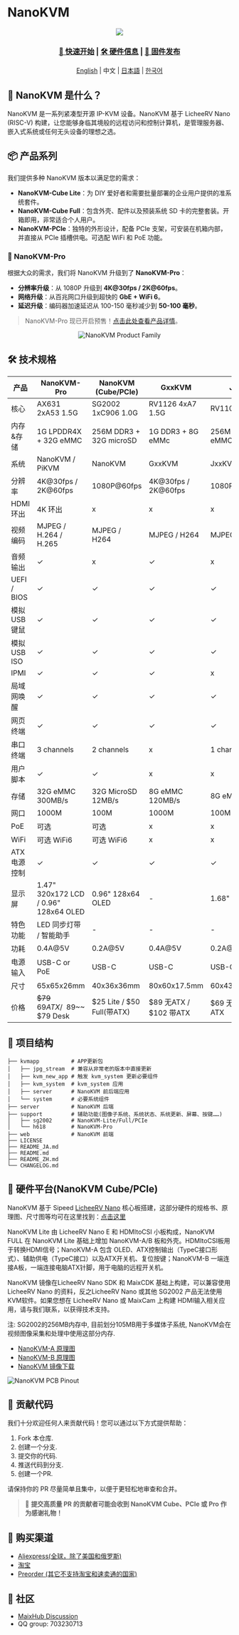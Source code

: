 NanoKVM
======

<div align="center">

![](https://wiki.sipeed.com/hardware/assets/NanoKVM/introduce/NanoKVM_3.png)

<h3>
    <a href="https://wiki.sipeed.com/hardware/en/kvm/NanoKVM/introduction.html">🚀 快速开始</a>
     |
    <a href="https://cn.dl.sipeed.com/shareURL/KVM/nanoKVM">🛠️ 硬件信息</a>
     |
    <a href="https://github.com/sipeed/NanoKVM/releases/latest">💾 固件发布</a>
</h3>

[English](./README.md) | 中文 | [日本語](./README_JA.md) | [한국어](./README_KO.md)

</div>

## 🌟 NanoKVM 是什么？

NanoKVM 是一系列紧凑型开源 IP-KVM 设备。NanoKVM 基于 LicheeRV Nano (RISC-V) 构建，让您能够身临其境般的远程访问和控制计算机，是管理服务器、嵌入式系统或任何无头设备的理想之选。

## 📦 产品系列

我们提供多种 NanoKVM 版本以满足您的需求：

* **NanoKVM-Cube Lite**：为 DIY 爱好者和需要批量部署的企业用户提供的准系统套件。
* **NanoKVM-Cube Full**：包含外壳、配件以及预装系统 SD 卡的完整套装。开箱即用，非常适合个人用户。
* **NanoKVM-PCIe**：独特的外形设计，配备 PCIe 支架，可安装在机箱内部，并直接从 PCIe 插槽供电。可选配 WiFi 和 PoE 功能。

### 🚀 NanoKVM-Pro

根据大众的需求，我们将 NanoKVM 升级到了 **NanoKVM-Pro**：

* **分辨率升级**：从 1080P 升级到 **4K@30fps / 2K@60fps**。
* **网络升级**：从百兆网口升级到超快的 **GbE + WiFi 6**。
* **延迟升级**：编码器加速延迟从 100-150 毫秒减少到 **50-100 毫秒**。

> NanoKVM-Pro 现已开启预售！[点击此处查看产品详情](https://sipeed.com/nanokvm/pro)。

<div align="center">

![NanoKVM Product Family](https://cdn.sipeed.com/public/nanokvm-products.jpg)

</div>

## 🛠️ 技术规格

| 产品            | NanoKVM-Pro                           | NanoKVM (Cube/PCIe)               | GxxKVM                             | JxxKVM                              |
|------------------- |-------------------------------------- |---------------------------------- |----------------------------------- |------------------------------------ |
| 核心               | AX631 2xA53 1.5G                      | SG2002 1xC906 1.0G                | RV1126 4xA7 1.5G                   | RV1106 1xA7 1.2G                    |
| 内存&存储          | 1G LPDDR4X + 32G eMMC                 | 256M DDR3 + 32G microSD           | 1G DDR3 + 8G eMMc                  | 256M DDR3 + 16G eMMC                |
| 系统               | NanoKVM / PiKVM                       | NanoKVM                           | GxxKVM                             | JxxKVM                              |
| 分辨率             | 4K@30fps / 2K@60fps                   | 1080P@60fps                       | 4K@30fps / 2K@60fps                | 1080P@60fps                         |
| HDMI 环出          | 4K 环出                               | x                                 | x                                  | x                                   |
| 视频编码           | MJPEG / H.264 / H.265                 | MJPEG / H264                      | MJPEG / H264                       | MJPEG / H264                        |
| 音频输出           | ✓                                     | x                                 | ✓                                  | x                                   |
| UEFI / BIOS        | ✓                                     | ✓                                 | ✓                                  | ✓                                   |
| 模拟 USB 键鼠      | ✓                                     | ✓                                 | ✓                                  | ✓                                   |
| 模拟 USB ISO       | ✓                                     | ✓                                 | ✓                                  | ✓                                   |
| IPMI               | ✓                                     | ✓                                 | ✓                                  | x                                   |
| 局域网唤醒         | ✓                                     | ✓                                 | ✓                                  | ✓                                   |
| 网页终端           | ✓                                     | ✓                                 | ✓                                  | ✓                                   |
| 串口终端           | 3 channels                            | 2 channels                        | x                                  | 1 channel                           |
| 用户脚本           | ✓                                     | ✓                                 | x                                  | x                                   |
| 存储               | 32G eMMC 300MB/s                      | 32G MicroSD 12MB/s                | 8G eMMC 120MB/s                    | 8G eMMC 60MB/s                      |
| 网口               | 1000M                                 | 100M                              | 1000M                              | 100M                                |
| PoE                | 可选                                  | 可选                              | x                                  | x                                   |
| WiFi               | 可选 WiFi6                            | 可选 WiFi6                        | x                                  | x                                   |
| ATX 电源控制       | ✓                                     | ✓                                 | ✓                                  | ✓                                   |
| 显示屏             | 1.47" 320x172 LCD / 0.96" 128x64 OLED | 0.96" 128x64 OLED                 | -                                  | 1.68" 280x240                       |
| 特色功能           | LED 同步灯带 / 智能助手               | -                                 | -                                  | -                                   |
| 功耗               | 0.4A@5V                               | 0.2A@5V                           | 0.4A@5V                            | 0.2A@5V                             |
| 电源输入           | USB-C or PoE                          | USB-C                             | USB-C                              | USB-C                               |
| 尺寸               | 65x65x26mm                            | 40x36x36mm                        | 80x60x17.5mm                       | 60x43x(24~31)mm                     |
| 价格               | ~~$79~~ $69 ATX / ~~$89~~ $79 Desk    | $25 Lite / $50 Full(带ATX)        | $89 无ATX / $102 带ATX             | $69 无ATX / $79 带ATX               |

## 📂 项目结构

``` shell
├── kvmapp          # APP更新包
│   ├── jpg_stream  # 兼容从非常老的版本中直接更新
│   ├── kvm_new_app # 触发 kvm_system 更新必要组件
│   ├── kvm_system  # kvm_system 应用
│   ├── server      # NanoKVM 前后端应用
│   └── system      # 必要系统组件
├── server          # NanoKVM 后端
├── support         # 辅助功能(图像子系统、系统状态、系统更新、屏幕、按键……)
│   ├── sg2002      # NanoKVM-Lite/Full/PCIe
│   └── h618        # NanoKVM-Pro
├── web             # NanoKVM 前端
├── LICENSE
├── README_JA.md
├── README.md
├── README_ZH.md
└── CHANGELOG.md
```

## 🔩 硬件平台(NanoKVM Cube/PCIe)

NanoKVM 基于 Sipeed [LicheeRV Nano](https://wiki.sipeed.com/hardware/zh/lichee/RV_Nano/1_intro.html) 核心板搭建，这部分硬件的规格书、原理图、尺寸图等均可在这里找到：[点击这里](http://cn.dl.sipeed.com/shareURL/LICHEE/LicheeRV_Nano)

NanoKVM Lite 由 LicheeRV Nano E 和 HDMItoCSI 小板构成，NanoKVM FULL 在 NanoKVM Lite 基础上增加 NanoKVM-A/B 板和外壳。HDMItoCSI板用于转换HDMI信号；NanoKVM-A 包含 OLED、ATX控制输出（TypeC接口形式）、辅助供电（TypeC接口）以及ATX开关机、复位按键；NanoKVM-B 一端连接A板，一端连接电脑ATX针脚，用于电脑的远程开关机。

NanoKVM 镜像在LicheeRV Nano SDK 和 MaixCDK 基础上构建，可以兼容使用 LicheeRV Nano 的资料，反之LicheeRV Nano 或其他 SG2002 产品无法使用KVM软件。如果您想在 LicheeRV Nano 或 MaixCam 上构建 HDMI输入相关应用，请与我们联系，以获得技术支持。

注: SG2002的256MB内存中, 目前划分105MB用于多媒体子系统, NanoKVM会在视频图像采集和处理中使用这部分内存.

* [NanoKVM-A 原理图](https://cn.dl.sipeed.com/fileList/KVM/nanoKVM/HDK/02_Schematic/SCH_RV_Nano_KVM_A_30111.pdf)
* [NanoKVM-B 原理图](https://cn.dl.sipeed.com/fileList/KVM/nanoKVM/HDK/02_Schematic/SCH_HDMI_MIPI_31011.pdf)
* [NanoKVM 镜像下载](https://github.com/sipeed/NanoKVM/releases/tag/NanoKVM)

![NanoKVM PCB Pinout](https://wiki.sipeed.com/hardware/zh/kvm/assets/NanoKVM/1_intro/NanoKVM_2.jpg)

## 🤝 贡献代码

我们十分欢迎任何人来贡献代码！您可以通过以下方式提供帮助：

1. Fork 本仓库.
2. 创建一个分支.
3. 提交你的代码.
4. 推送代码到分支.
5. 创建一个PR.

请保持你的 PR 尽量简单且集中，以便于更轻松地审查和合并。

> 🎁 **提交高质量 PR 的贡献者可能会收到 NanoKVM Cube、PCIe 或 Pro 作为感谢礼物！**

## 🛒 购买渠道

* [Aliexpress(全球，除了美国和俄罗斯)](https://www.aliexpress.com/item/1005007369816019.html)
* [淘宝](https://item.taobao.com/item.htm?id=811206560480)
* [Preorder (其它不支持淘宝和速卖通的国家)](https://sipeed.com/nanokvm)

## 💬 社区

* [MaixHub Discussion](https://maixhub.com/discussion/nanokvm)
* QQ group: 703230713
